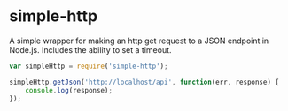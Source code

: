 # simple-http

A simple wrapper for making an http get request to a JSON endpoint in Node.js. Includes the ability to set a timeout.

``` js
var simpleHttp = require('simple-http');

simpleHttp.getJson('http://localhost/api', function(err, response) {
	console.log(response);      
});
```